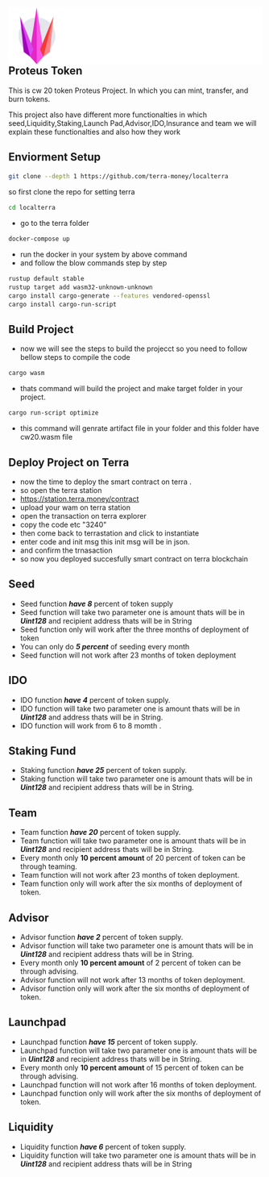 <div align="left">
  <a align="left" href="https://proteus.finance/">
    <img align="left" src="assets/logo.svg" alt="Logo">
  </a>
  <br/>
  <h2 align="left">Proteus Token</h2>
    <p>This is cw 20 token Proteus Project. In which you can mint, transfer, and burn tokens.</p>
    <p>This project also have different more functionalties in which seed,Liquidity,Staking,Launch Pad,Advisor,IDO,Insurance and team we will explain these functionalties and also how they work</p>
</div>



## Enviorment Setup


  ```sh
  git clone --depth 1 https://github.com/terra-money/localterra
  ```
   so first clone the repo for setting terra
  ```sh
  cd localterra
  ```
*  go to the terra folder  

  ```sh
  docker-compose up 
  ```
*  run the docker in your system by above command
*  and follow the blow commands step by step
  ```sh
  rustup default stable
  rustup target add wasm32-unknown-unknown
  cargo install cargo-generate --features vendored-openssl
  cargo install cargo-run-script
  ```

## Build Project

* now we will see the steps to build the projecct so you need to follow bellow steps to compile the code

```sh
cargo wasm
```

 * thats command will build the project and make target folder in your project.

 ```sh
 cargo run-script optimize
 ```

* this command will genrate artifact file in your folder and this folder have cw20.wasm file

## Deploy Project on Terra

* now the time to deploy the smart contract on terra .
* so open the terra station
* https://station.terra.money/contract  
* upload your wam on terra station 
* open the transaction on terra explorer
* copy the code etc "3240"
* then come back to terrastation and click to instantiate 
* enter code and init msg this init msg will be in json.
* and confirm the trnasaction
* so now you deployed succesfully smart contract on terra  blockchain



## Seed

* Seed function **_have 8_** percent of token supply
* Seed function will take two parameter one is amount thats will be in **_Uint128_** and recipient address thats will be in String
* Seed function only will work after the three months of deployment of token
* You can only do **_5 percent_** of seeding every month
* Seed function will not work after 23 months of token deployment

## IDO

* IDO function **_have 4_** percent of token supply.
* IDO function will take two parameter one is amount thats will be in **_Uint128_** and address thats will be in String.
* IDO function will work from 6 to 8 momth .

## Staking Fund

* Staking function **_have 25_** percent of token supply.
* Staking function will take two parameter one is amount thats will be in **_Uint128_** and recipient address thats will be in String.

## Team

* Team function **_have 20_** percent of token supply.
* Team function will take two parameter one is amount thats will be in **_Uint128_** and recipient address thats will be in String.
* Every month only **10 percent amount** of 20 percent of token can be through teaming.
* Team function will not work after 23 months of token deployment.
* Team function only will work after the six months of deployment of token.

## Advisor

* Advisor function **_have 2_** percent of token supply.
* Advisor function will take two parameter one is amount thats will be in **_Uint128_** and recipient address thats will be in String.
* Every month only **10 percent amount** of 2 percent of token can be through advising.
* Advisor function will not work after 13 months of token deployment.
* Advisor function only will work after the six months of deployment of token.

## Launchpad

* Launchpad function **_have 15_** percent of token supply.
* Launchpad function will take two parameter one is amount thats will be in **_Uint128_** and recipient address thats will be in String.
* Every month only **10 percent amount** of 15 percent of token can be through advising.
* Launchpad function will not work after 16 months of token deployment.
* Launchpad function only will work after the six months of deployment of token.

## Liquidity

* Liquidity function **_have 6_** percent of token supply.
* Liquidity function will take two parameter one is amount thats will be in **_Uint128_** and recipient address thats will be in String





